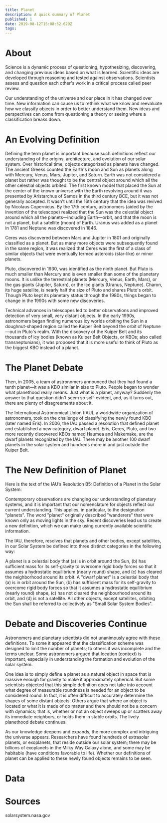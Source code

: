```yaml
---
title: Planet
description: A quick summary of Planet
published: 1
date: 2019-08-12T15:08:52.629Z
tags: 
---
```


# About
Science is a dynamic process of questioning, hypothesizing, discovering, and changing previous ideas based on what is learned. Scientific ideas are developed through reasoning and tested against observations. Scientists assess and question each other's work in a critical process called peer review.

Our understanding of the universe and our place in it has changed over time. New information can cause us to rethink what we know and reevaluate how we classify objects in order to better understand them. New ideas and perspectives can come from questioning a theory or seeing where a classification breaks down.

# An Evolving Definition
Defining the term planet is important because such definitions reflect our understanding of the origins, architecture, and evolution of our solar system. Over historical time, objects categorized as planets have changed. The ancient Greeks counted the Earth's moon and Sun as planets along with Mercury, Venus, Mars, Jupiter, and Saturn. Earth was not considered a planet but rather was thought to be the central object around which all the other celestial objects orbited. The first known model that placed the Sun at the center of the known universe with the Earth revolving around it was presented by Aristarchus of Samos in the third century BCE, but it was not generally accepted. It wasn't until the 16th century that the idea was revived by Nicolaus Copernicus. By the 17th century, astronomers (aided by the invention of the telescope) realized that the Sun was the celestial object around which all the planets—including Earth—orbit, and that the moon is not a planet, but a satellite (moon) of Earth. Uranus was added as a planet in 1781 and Neptune was discovered in 1846.

Ceres was discovered between Mars and Jupiter in 1801 and originally classified as a planet. But as many more objects were subsequently found in the same region, it was realized that Ceres was the first of a class of similar objects that were eventually termed asteroids (star-like) or minor planets.

Pluto, discovered in 1930, was identified as the ninth planet. But Pluto is much smaller than Mercury and is even smaller than some of the planetary moons. It is unlike the terrestrial planets (Mercury, Venus, Earth, Mars), or the gas giants (Jupiter, Saturn), or the ice giants (Uranus, Neptune). Charon, its huge satellite, is nearly half the size of Pluto and shares Pluto's orbit. Though Pluto kept its planetary status through the 1980s, things began to change in the 1990s with some new discoveries.

Technical advances in telescopes led to better observations and improved detection of very small, very distant objects. In the early 1990s, astronomers began finding numerous icy worlds orbiting the Sun in a doughnut-shaped region called the Kuiper Belt beyond the orbit of Neptune—out in Pluto's realm. With the discovery of the Kuiper Belt and its thousands of icy bodies (known as Kuiper Belt Objects, or KBOs; also called transneptunians), it was proposed that it is more useful to think of Pluto as the biggest KBO instead of a planet.

# The Planet Debate
Then, in 2005, a team of astronomers announced that they had found a tenth planet—it was a KBO similar in size to Pluto. People began to wonder what planethood really means. Just what is a planet, anyway? Suddenly the answer to that question didn't seem so self-evident, and, as it turns out, there are plenty of disagreements about it.

The International Astronomical Union (IAU), a worldwide organization of astronomers, took on the challenge of classifying the newly found KBO (later named Eris). In 2006, the IAU passed a resolution that defined planet and established a new category, dwarf planet. Eris, Ceres, Pluto, and two more recently discovered KBOs named Haumea and Makemake, are the dwarf planets recognized by the IAU. There may be another 100 dwarf planets in the solar system and hundreds more in and just outside the Kuiper Belt.

# The New Definition of Planet
Here is the text of the IAU’s Resolution B5: Definition of a Planet in the Solar System:

Contemporary observations are changing our understanding of planetary systems, and it is important that our nomenclature for objects reflect our current understanding. This applies, in particular, to the designation "planets". The word "planet" originally described "wanderers" that were known only as moving lights in the sky. Recent discoveries lead us to create a new definition, which we can make using currently available scientific information.

The IAU, therefore, resolves that planets and other bodies, except satellites, in our Solar System be defined into three distinct categories in the following way:

A planet is a celestial body that (a) is in orbit around the Sun, (b) has sufficient mass for its self-gravity to overcome rigid body forces so that it assumes a hydrostatic equilibrium (nearly round) shape, and (c) has cleared the neighborhood around its orbit.
A "dwarf planet" is a celestial body that (a) is in orbit around the Sun, (b) has sufficient mass for its self-gravity to overcome rigid body forces so that it assumes a hydrostatic equilibrium (nearly round) shape, (c) has not cleared the neighbourhood around its orbit, and (d) is not a satellite.
All other objects, except satellites, orbiting the Sun shall be referred to collectively as "Small Solar System Bodies".

# Debate and Discoveries Continue
Astronomers and planetary scientists did not unanimously agree with these definitions. To some it appeared that the classification scheme was designed to limit the number of planets; to others it was incomplete and the terms unclear. Some astronomers argued that location (context) is important, especially in understanding the formation and evolution of the solar system.

One idea is to simply define a planet as a natural object in space that is massive enough for gravity to make it approximately spherical. But some scientists objected that this simple definition does not take into account what degree of measurable roundness is needed for an object to be considered round. In fact, it is often difficult to accurately determine the shapes of some distant objects. Others argue that where an object is located or what it is made of do matter and there should not be a concern with dynamics; that is, whether or not an object sweeps up or scatters away its immediate neighbors, or holds them in stable orbits. The lively planethood debate continues.

As our knowledge deepens and expands, the more complex and intriguing the universe appears. Researchers have found hundreds of extrasolar planets, or exoplanets, that reside outside our solar system; there may be billions of exoplanets in the Milky Way Galaxy alone, and some may be habitable (have conditions favorable to life). Whether our definitions of planet can be applied to these newly found objects remains to be seen.

# Data

# Sources
solarsystem.nasa.gov